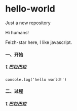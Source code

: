 # hello-world
Just a new repository 

Hi humans! 

Feizh-star here, I like javascript.
#### 一、开始
##### 1.巴拉巴拉
```
console.log('hello world!')
```

#### 二、过程
##### 1.巴拉巴拉
